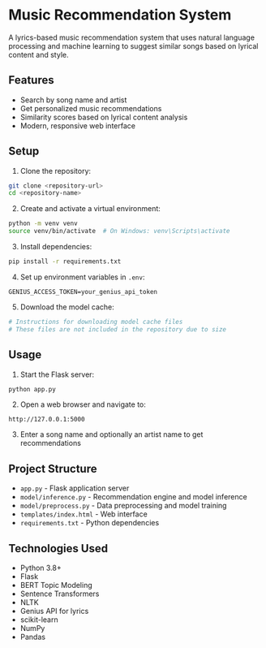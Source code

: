 # Music Recommendation System

A lyrics-based music recommendation system that uses natural language processing and machine learning to suggest similar songs based on lyrical content and style.

## Features

- Search by song name and artist
- Get personalized music recommendations
- Similarity scores based on lyrical content analysis
- Modern, responsive web interface

## Setup

1. Clone the repository:
```bash
git clone <repository-url>
cd <repository-name>
```

2. Create and activate a virtual environment:
```bash
python -m venv venv
source venv/bin/activate  # On Windows: venv\Scripts\activate
```

3. Install dependencies:
```bash
pip install -r requirements.txt
```

4. Set up environment variables in `.env`:
```
GENIUS_ACCESS_TOKEN=your_genius_api_token
```

5. Download the model cache:
```bash
# Instructions for downloading model cache files
# These files are not included in the repository due to size
```

## Usage

1. Start the Flask server:
```bash
python app.py
```

2. Open a web browser and navigate to:
```
http://127.0.0.1:5000
```

3. Enter a song name and optionally an artist name to get recommendations

## Project Structure

- `app.py` - Flask application server
- `model/inference.py` - Recommendation engine and model inference
- `model/preprocess.py` - Data preprocessing and model training
- `templates/index.html` - Web interface
- `requirements.txt` - Python dependencies

## Technologies Used

- Python 3.8+
- Flask
- BERT Topic Modeling
- Sentence Transformers
- NLTK
- Genius API for lyrics
- scikit-learn
- NumPy
- Pandas
